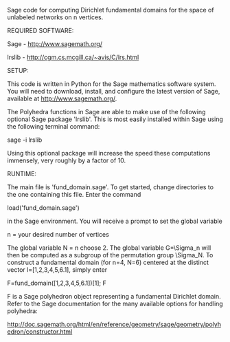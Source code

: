 
Sage code for computing Dirichlet fundamental domains for the space of unlabeled networks on n vertices.

REQUIRED SOFTWARE:

Sage - http://www.sagemath.org/

lrslib - http://cgm.cs.mcgill.ca/~avis/C/lrs.html

SETUP:

This code is written in Python for the Sage mathematics software system. You will need to download, install, and configure the latest version of Sage, available at http://www.sagemath.org/.

The Polyhedra functions in Sage are able to make use of the following optional Sage package 'lrslib'. This is most easily installed within Sage using the following terminal command:

sage -i lrslib

Using this optional package will increase the speed these computations immensely, very roughly by a factor of 10.

RUNTIME:

The main file is 'fund_domain.sage'. To get started, change directories to the one containing this file. Enter the command

load('fund_domain.sage')

in the Sage environment. You will receive a prompt to set the global variable

n = your desired number of vertices

The global variable N = n choose 2. The global variable G=\Sigma_n will then be computed as a subgroup of the permutation group \Sigma_N. To construct a fundamental domain (for n=4, N=6) centered at the distinct vector l=[1,2,3,4,5,6.1], simply enter

F=fund_domain([1,2,3,4,5,6.1])[1]; F

F is a Sage polyhedron object representing a fundamental Dirichlet domain. Refer to the Sage documentation for the many available options for handling polyhedra:

http://doc.sagemath.org/html/en/reference/geometry/sage/geometry/polyhedron/constructor.html
